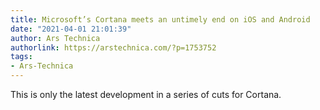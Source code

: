 ```yaml
---
title: Microsoft’s Cortana meets an untimely end on iOS and Android
date: "2021-04-01 21:01:39"
author: Ars Technica
authorlink: https://arstechnica.com/?p=1753752
tags:
- Ars-Technica
---
```

This is only the latest development in a series of cuts for Cortana.